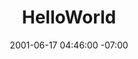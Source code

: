 ---
title: HelloWorld
date: 2001-06-17 04:46:00 -07:00
meta:
- year: 2001
  company: Cooperating Systems
  project: HelloWorld
  role: Founder/Designer
images:
- path: "/uploads/2001-HelloWorld-01-By-Kai-Gradert.jpg"
  title: HelloWorld
---
